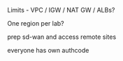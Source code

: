 
Limits - VPC / IGW / NAT GW / ALBs?

One region per lab?

prep sd-wan and access remote sites

everyone has own authcode